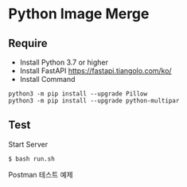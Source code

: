 # Python Image Merge

## Require

- Install Python 3.7 or higher
- Install FastAPI https://fastapi.tiangolo.com/ko/
- Install Command

```
python3 -m pip install --upgrade Pillow
python3 -m pip install --upgrade python-multipar
```

## Test

Start Server 

```
$ bash run.sh
```

Postman 테스트 예제  

